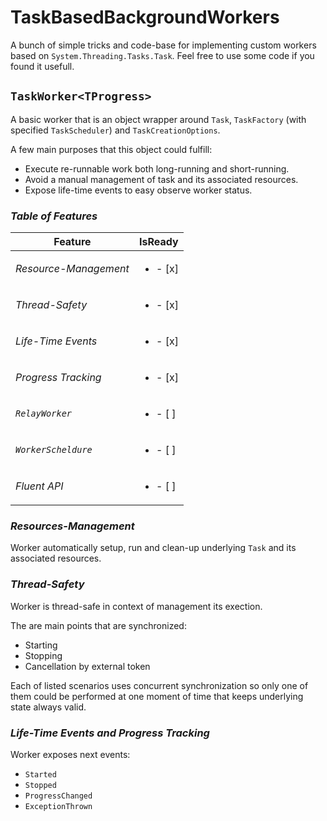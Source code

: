 # TaskBasedBackgroundWorkers

A bunch of simple tricks and code-base for implementing custom workers based on `System.Threading.Tasks.Task`. 
Feel free to use some code if you found it usefull.

## `TaskWorker<TProgress>`

A basic worker that is an object wrapper around `Task`, `TaskFactory` (with specified `TaskScheduler`) and `TaskCreationOptions`.

A few main purposes that this object could fulfill:

- Execute re-runnable work both long-running and short-running.
- Avoid a manual management of task and its associated resources.
- Expose life-time events to easy observe worker status.

### _Table of Features_

| Feature               | IsReady                         |
|-----------------------|---------------------------------|
| _Resource-Management_ | <ul><li>- [x] </li></ul>        |
| _Thread-Safety_       | <ul><li>- [x] </li></ul>        |
| _Life-Time Events_    | <ul><li>- [x] </li></ul>        |
| _Progress Tracking_   | <ul><li>- [x] </li></ul>        |
| _`RelayWorker`_       | <ul><li>- [ ] </li></ul>        |
| _`WorkerScheldure`_   | <ul><li>- [ ] </li></ul>        |
| _Fluent API_          | <ul><li>- [ ] </li></ul>        |

### _Resources-Management_

Worker automatically setup, run and clean-up underlying `Task` and its associated resources.

### _Thread-Safety_

Worker is thread-safe in context of management its exection. 

The are main points that are synchronized:

- Starting
- Stopping
- Cancellation by external token

Each of listed scenarios uses concurrent synchronization so only one of them could be performed at one moment of time
that keeps underlying state always valid.

### _Life-Time Events and Progress Tracking_

Worker exposes next events:

- `Started`
- `Stopped`
- `ProgressChanged`
- `ExceptionThrown`
